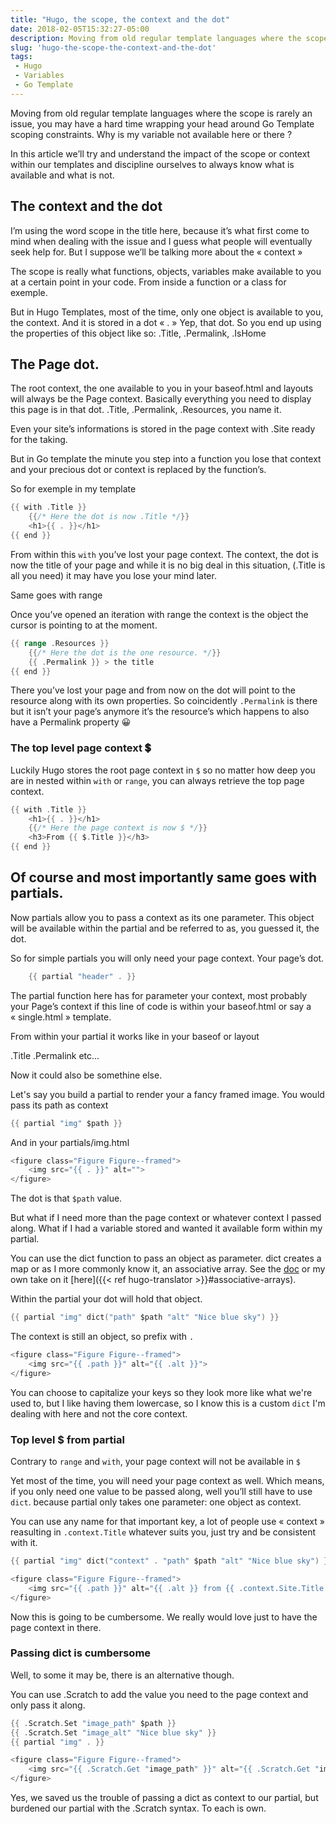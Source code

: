 ```yaml
---
title: "Hugo, the scope, the context and the dot"
date: 2018-02-05T15:32:27-05:00
description: Moving from old regular template languages where the scope is rarely an issue, you may have a hard time wrapping your head around Go Template scoping constraints. Why is my variable not available here or there ? Let's see how, in Hugo, the scope or rather the context works.
slug: 'hugo-the-scope-the-context-and-the-dot'
tags:
 - Hugo
 - Variables
 - Go Template
---
```


Moving from old regular template languages where the scope is rarely an issue, you may have a hard time wrapping your head around Go Template scoping constraints. Why is my variable not available here or there ?

In this article we’ll try and understand the impact of the scope or context within our templates and discipline ourselves to always know what is available and what is not.

## The context and the dot

I’m using the word scope in the title here, because it’s what first come to mind when dealing with the issue and I guess what people will eventually seek help for. But I suppose we’ll be talking more about the « context »

The scope is really what functions, objects, variables make available to you at a certain point in your code. From inside a function or a class for exemple.

But in Hugo Templates, most of the time, only one object is available to you, the context. And it is stored in a dot « . » 
Yep, that dot.
So you end up using the properties of this object like so:
 .Title, .Permalink, .IsHome

## The Page dot.

The root context, the one available to you in your baseof.html and layouts will always be the Page context. Basically everything you need to display this page is in that dot. 
.Title, .Permalink, .Resources, you name it.

Even your site’s informations is stored in the page context with .Site ready for the taking. 

But in Go template the minute you step into a function you lose that context and your precious dot or context is replaced by the function’s. 

So for exemple in my template 

~~~go
{{ with .Title }}
 	{{/* Here the dot is now .Title */}} 
	<h1>{{ . }}</h1>
{{ end }}
~~~
From within this `with` you’ve lost your page context. The context, the dot is now the title of your page and while it is no big deal in this situation, (.Title is all you need) it may have you lose your mind later.

Same goes with range

Once you’ve opened an iteration with range the context is the object the cursor is pointing to at the moment.

~~~go
{{ range .Resources }}
	{{/* Here the dot is the one resource. */}} 
	{{ .Permalink }} > the title
{{ end }}
~~~

There you’ve lost your page and from now on the dot will point to the resource along with its own properties. 
So coincidently `.Permalink` is there but it isn’t your page’s anymore it’s the resource’s which happens to also have a Permalink property 😀

### The top level page context 💲

Luckily Hugo stores the root page context in `$` so no matter how deep you are in nested within `with` or `range`, you can always retrieve the top page context.

~~~go
{{ with .Title }}
	<h1>{{ . }}</h1>
 	{{/* Here the page context is now $ */}} 
	<h3>From {{ $.Title }}</h3>
{{ end }}
~~~

## Of course and most importantly same goes with partials. 

Now partials allow you to pass a context as its one parameter. This object will be available within the partial and be referred to as, you guessed it, the dot.

So for simple partials you will only need your page context. Your page’s dot. 

~~~go
	{{ partial "header" . }}
~~~
The partial function here has for parameter your context, most probably your Page’s context if this line of code is within your baseof.html or say a « single.html » template. 

From within your partial it works like in your baseof or layout 

.Title .Permalink etc...

Now it could also be somethine else. 

Let's say you build a partial to render your a fancy framed image. You would pass its path as context

~~~go
{{ partial "img" $path }}
~~~
And in your partials/img.html

~~~go
<figure class="Figure Figure--framed">
	<img src="{{ . }}" alt="">
</figure>
~~~

The dot is that `$path` value.

But what if I need more than the page context or whatever context I passed along. What if I had a variable stored and wanted it available form within my partial.

You can use the dict function to pass an object as parameter. dict creates a map or as I more commonly know it, an associative array. See the [doc](https://gohugo.io/functions/dict) or my own take on it [here]({{< ref hugo-translator >}}#associative-arrays).

Within the partial your dot will hold that object. 

~~~go
{{ partial "img" dict("path" $path "alt" "Nice blue sky") }}
~~~

The context is still an object, so prefix with `.`

~~~go
<figure class="Figure Figure--framed">
	<img src="{{ .path }}" alt="{{ .alt }}">
</figure>
~~~

You can choose to capitalize your keys so they look more like what we're used to, but I like having them lowercase, so I know this is a custom `dict` I'm dealing with here and not the core context.
### Top level $ from partial

Contrary to `range` and `with`, your page context will not be available in `$`

Yet most of the time, you will need your page context as well. Which means, if you only need one value to be passed along, well you’ll still have to use `dict`. because partial only takes one parameter: one object as context.

You can use any name for that important key, a lot of people use « context » reasulting in `.context.Title` whatever suits you, just try and be consistent with it.

~~~go
{{ partial "img" dict("context" . "path" $path "alt" "Nice blue sky") }}
~~~

~~~go
<figure class="Figure Figure--framed">
	<img src="{{ .path }}" alt="{{ .alt }} from {{ .context.Site.Title }}">
</figure>
~~~

Now this is going to be cumbersome. We really would love just to have the page context in there.

### Passing dict is cumbersome

Well, to some it may be, there is an alternative though.

You can use .Scratch to add the value you need to the page context and only pass it along.

~~~go
{{ .Scratch.Set "image_path" $path }}
{{ .Scratch.Set "image_alt" "Nice blue sky" }}
{{ partial "img" . }}
~~~

~~~go
<figure class="Figure Figure--framed">
	<img src="{{ .Scratch.Get "image_path" }}" alt="{{ .Scratch.Get "image_alt" }} from {{ .Site.Title }}">
</figure>
~~~

Yes, we saved us the trouble of passing a dict as context to our partial, but burdened our partial with the .Scratch syntax. To each is own.

